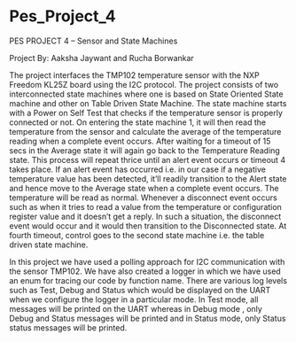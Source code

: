 # Pes_Project_4

PES PROJECT 4 – Sensor and State Machines

Project By: Aaksha Jaywant and Rucha Borwankar
 
 
 
The project interfaces the TMP102 temperature sensor with the NXP Freedom KL25Z board using the I2C protocol. The project consists of two interconnected state machines where one is based on State Oriented State machine and other on Table Driven State Machine. The state machine starts with a Power on Self Test that checks if the temperature sensor is properly connected or not. On entering the state machine 1, it will then read the temperature from the sensor and calculate the average of the temperature reading when a complete event occurs. After waiting for a timeout of 15 secs in the Average state it will again go back to the Temperature Reading state. This process will repeat thrice until an alert event occurs or timeout 4 takes place. If an alert event has occurred i.e. in our case if a negative temperature value has been detected, it’ll readily transition to the Alert state and hence move to the Average state when a complete event occurs. The temperature will be read as normal. Whenever a disconnect event occurs such as when it tries to read a value from the temperature or configuration register value and it doesn’t get a reply. In such a situation, the disconnect event would occur and it would then transition to the Disconnected state. At fourth timeout, control goes to the second state machine i.e. the table driven state machine.

In this project we have used a polling approach for I2C communication with the sensor TMP102. We have also created a logger in which we have used an enum for tracing our code by function name. There are various log levels such as Test, Debug and Status which would be displayed on the UART when we configure the logger in a particular mode.  In Test mode, all messages will be printed on the UART whereas in Debug mode , only Debug and Status messages will be printed and in Status mode, only Status status messages will be printed.
 
 

